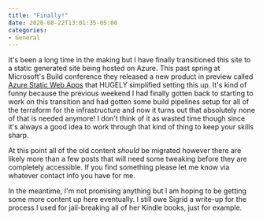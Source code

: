 ```yaml
---
title: "Finally!"
date: 2020-08-22T13:01:35-05:00
categories:
- General
---
```


It's been a long time in the making but I have finally transitioned this site to a static generated site being hosted on Azure. This past spring at Microsoft's Build conference they released a new product in preview called [Azure Static Web Apps](https://docs.microsoft.com/en-us/azure/static-web-apps/) that HUGELY simplified setting this up. It's kind of funny because the previous weekend I had finally gotten back to starting to work on this transition and had gotten some build pipelines setup for all of the terraform for the infrastructure and now it turns out that absolutely none of that is needed anymore! I don't think of it as wasted time though since it's always a good idea to work through that kind of thing to keep your skills sharp.

At this point all of the old content _should_ be migrated however there are likely more than a few posts that will need some tweaking before they are completely accessible. If you find something please let me know via whatever contact info you have for me.

In the meantime, I'm not promising anything but I am hoping to be getting some more content up here eventually. I still owe Sigrid a write-up for the process I used for jail-breaking all of her Kindle books, just for example.
